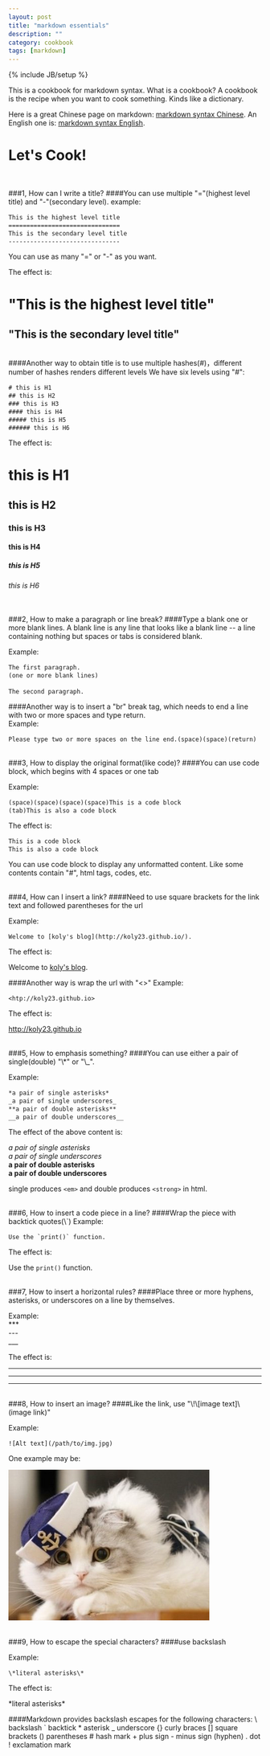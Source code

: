 ```yaml
---
layout: post
title: "markdown essentials"
description: ""
category: cookbook
tags: [markdown]
---
```

{% include JB/setup %}


This is a cookbook for markdown syntax. What is a cookbook? A cookbook is the recipe when you want to cook something. Kinds like a dictionary.

Here is a great Chinese page on markdown:  [markdown syntax Chinese](http://wowubuntu.com/markdown/). 
An English one is: [markdown syntax English](http://daringfireball.net/projects/markdown/syntax).

Let's Cook!
===========
<br />

###1, How can I write a title?
####You can use multiple "="(highest level title) and "-"(secondary level).
example:

	This is the highest level title
	===============================
	This is the secondary level title
	-------------------------------
You can use as many "=" or "-" as you want.

The effect is:

"This is the highest level title"
===============================
"This is the secondary level title"
-------------------------------
  
<br />
####Another way to obtain title is to use multiple hashes(#)，different number of hashes renders different levels
We have six levels using "#":

	# this is H1
	## this is H2
	### this is H3
	#### this is H4
	##### this is H5
	###### this is H6
	
The effect is:

# this is H1
## this is H2
### this is H3
#### this is H4
##### this is H5
###### this is H6
	
<br />
###2, How to make a paragraph or line break?
####Type a blank one or more blank lines.
A blank line is any line that looks like a blank line -- a line containing nothing but spaces or tabs is considered blank.  

Example:

	
	The first paragraph.
	(one or more blank lines)
	
	The second paragraph.
	
####Another way is to insert a "br" break tag, which needs to end a line  with two or more spaces and type return.  
Example:

	Please type two or more spaces on the line end.(space)(space)(return)

<br />
###3, How to display the original format(like code)?
####You can use code block, which begins with 4 spaces or one tab

Example:

	(space)(space)(space)(space)This is a code block
	(tab)This is also a code block
	
The effect is:

    This is a code block
	This is also a code block

You can use code block to display any unformatted content. Like some contents contain "#", html tags, codes, etc.

<br />
###4, How can I insert a link?
####Need to use square brackets for the link text and followed parentheses for the url

Example:

	Welcome to [koly's blog](http://koly23.github.io/).
	
The effect is:

Welcome to [koly's blog](http://koly23.github.io/).

####Another way is wrap the url with "<>"
Example:

	<htp://koly23.github.io>
	
The effect is:

<http://koly23.github.io>
	
<br />
###5, How to emphasis something?
####You can use either a pair of single(double) "\*" or "\_".


Example:

	*a pair of single asterisks*
	_a pair of single underscores_
	**a pair of double asterisks**
	__a pair of double underscores__
	
The effect of the above content is:

*a pair of single asterisks*  
_a pair of single underscores_  
**a pair of double asterisks**  
__a pair of double underscores__  

single produces `<em>` and double produces `<strong>` in html.

<br />
###6, How to insert a code piece in a line?
####Wrap the piece with backtick quotes(\`)
Example:

	Use the `print()` function.
	
The effect is:

Use the `print()` function.

<br />
###7, How to insert a horizontal rules?
####Place three or more hyphens, asterisks, or underscores on a line by themselves.

Example:  
	***  
	---  
	___  

The effect is:

***
---
___

<br />
###8, How to insert an image?
####Like the link, use "\!\[image text]\(image link)"

Example:

	![Alt text](/path/to/img.jpg)

One example may be:

![cat](/assets/cat.jpg)

<br />
###9, How to escape the special characters?
####use backslash

Example:

	\*literal asterisks\*
The effect is:

\*literal asterisks\*

####Markdown provides backslash escapes for the following characters:
	\  backslash
	`  backtick
	*  asterisk
	_  underscore
	{} curly braces
	[] square brackets
	() parentheses
	#  hash mark
	+  plus sign
	-  minus sign (hyphen)
	.  dot
	!  exclamation mark



	
